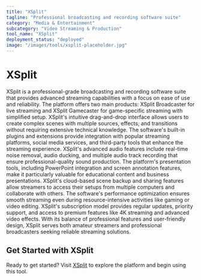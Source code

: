 ```yaml
---
title: "XSplit"
tagline: "Professional broadcasting and recording software suite"
category: "Media & Entertainment"
subcategory: "Video Streaming & Production"
tool_name: "XSplit"
deployment_status: "deployed"
image: "/images/tools/xsplit-placeholder.jpg"
---
```


# XSplit

XSplit is a professional-grade broadcasting and recording software suite that provides advanced streaming capabilities with a focus on ease of use and reliability. The platform offers two main products: XSplit Broadcaster for live streaming and XSplit Gamecaster for game-specific streaming with simplified setup. XSplit's intuitive drag-and-drop interface allows users to create complex scenes with multiple sources, effects, and transitions without requiring extensive technical knowledge. The software's built-in plugins and extensions provide integration with popular streaming platforms, social media services, and third-party tools that enhance the streaming experience. XSplit's advanced audio features include real-time noise removal, audio ducking, and multiple audio track recording that ensure professional-quality sound production. The platform's presentation tools, including PowerPoint integration and screen annotation features, make it particularly valuable for educational content and business presentations. XSplit's cloud-based scene backup and sharing features allow streamers to access their setups from multiple computers and collaborate with others. The software's performance optimization ensures smooth streaming even during resource-intensive activities like gaming or video editing. XSplit's subscription model provides regular updates, priority support, and access to premium features like 4K streaming and advanced video effects. With its balance of professional features and user-friendly design, XSplit serves both amateur streamers and professional broadcasters seeking reliable streaming solutions.

## Get Started with XSplit

Ready to get started? Visit [XSplit](https://www.xsplit.com) to explore the platform and begin using this tool.
